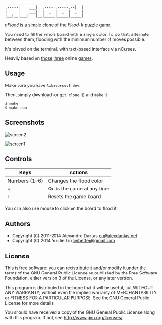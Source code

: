            _______ __                __
    .-----|    ___|  .-----.-----.--|  |
    |     |    ___|  |  _  |  _  |  _  |
    |__|__|___|   |__|_____|_____|_____|

*nFlood* is a simple clone of the *Flood-It* puzzle game.

You need to fill the whole board with a single color.
To do that, alternate between them, flooding with the
minimum number of moves possible.

It's played on the terminal, with text-based interface
via nCurses.

Heavily based on [those](http://unixpapa.com/floodit/) [three](http://floodit.appspot.com) online [games](http://cdn.labpixies.com/campaigns/flood/flood.html).

## Usage

Make sure you have `libncurses5-dev`.

Then, simply download (or `git clone` it) and `make` it

    $ make
    $ make run

## Screenshots

![screen2](http://alexdantas.net/projects/nflood/images/game02.png)

![screen1](http://alexdantas.net/projects/nflood/images/game01.png)

## Controls

| Keys          | Actions |
| ------------- | ------- |
| Numbers (1~6) | Changes the flood color |
| q             | Quits the game at any time |
| r             | Resets the game board |

You can also use mouse to click on the board to flood it.

## Authors

* Copyright (C) 2011-2014  Alexandre Dantas <eu@alexdantas.net>
* Copyright (C) 2014 Yu-Jie Lin <livibetter@gmail.com>

## License

 This is free software: you can redistribute it and/or modify
 it under the terms of the GNU General Public License as published by
 the Free Software Foundation, either version 3 of the License, or
 any later version.

 This program is distributed in the hope that it will be useful,
 but WITHOUT ANY WARRANTY; without even the implied warranty of
 MERCHANTABILITY or FITNESS FOR A PARTICULAR PURPOSE.  See the
 GNU General Public License for more details.

 You should have received a copy of the GNU General Public License
 along with this program.  If not, see <http://www.gnu.org/licenses/>.

